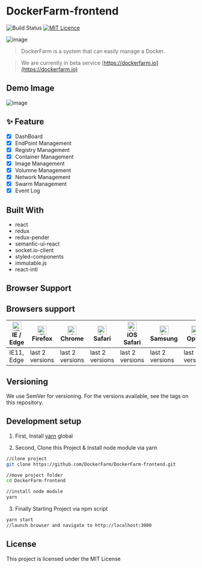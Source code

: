 # DockerFarm-frontend

![Build Status](https://jenkins.dockerfarm.io/buildStatus/icon?job=DockerFarm-frontend/master)
[![MIT Licence](https://badges.frapsoft.com/os/mit/mit.svg?v=103)](https://opensource.org/licenses/mit-license.php)

![image](https://user-images.githubusercontent.com/2585676/45164345-3824ac00-b22d-11e8-8582-f401e7b9dca8.png)

> DockerFarm is a system that can easily manage a Docker.

> We are currently in beta service
[https://dockerfarm.io](https://dockerfarm.io)

## Demo Image
![image](https://user-images.githubusercontent.com/2585676/47604376-f3024680-da33-11e8-8ea5-7dcae9eee3cb.png)


## ✨ Feature

- [x] DashBoard
- [x] EndPoint Management
- [x] Registry Management
- [x] Container Management
- [x] Image Management
- [x] Volumne Management
- [x] Network Management
- [x] Swarm Management
- [x] Event Log

## Built With

* react
* redux
* redux-pender
* semantic-ui-react
* socket.io-client
* styled-components
* immutable.js
* react-intl

## Browser Support

## Browsers support

| [<img src="https://raw.githubusercontent.com/alrra/browser-logos/master/src/edge/edge_48x48.png" alt="IE / Edge" width="24px" height="24px" />](http://godban.github.io/browsers-support-badges/)</br>IE / Edge | [<img src="https://raw.githubusercontent.com/alrra/browser-logos/master/src/firefox/firefox_48x48.png" alt="Firefox" width="24px" height="24px" />](http://godban.github.io/browsers-support-badges/)</br>Firefox | [<img src="https://raw.githubusercontent.com/alrra/browser-logos/master/src/chrome/chrome_48x48.png" alt="Chrome" width="24px" height="24px" />](http://godban.github.io/browsers-support-badges/)</br>Chrome | [<img src="https://raw.githubusercontent.com/alrra/browser-logos/master/src/safari/safari_48x48.png" alt="Safari" width="24px" height="24px" />](http://godban.github.io/browsers-support-badges/)</br>Safari | [<img src="https://raw.githubusercontent.com/alrra/browser-logos/master/src/safari-ios/safari-ios_48x48.png" alt="iOS Safari" width="24px" height="24px" />](http://godban.github.io/browsers-support-badges/)</br>iOS Safari | [<img src="https://raw.githubusercontent.com/alrra/browser-logos/master/src/samsung-internet/samsung-internet_48x48.png" alt="Samsung" width="24px" height="24px" />](http://godban.github.io/browsers-support-badges/)</br>Samsung | [<img src="https://raw.githubusercontent.com/alrra/browser-logos/master/src/opera/opera_48x48.png" alt="Opera" width="24px" height="24px" />](http://godban.github.io/browsers-support-badges/)</br>Opera |
| --------- | --------- | --------- | --------- | --------- | --------- | --------- |
| IE11, Edge| last 2 versions| last 2 versions| last 2 versions| last 2 versions| last 2 versions| last 2 versions

## Versioning
We use SemVer for versioning. For the versions available, see the tags on this repository.

## Development setup
1. First, Install [yarn](https://yarnpkg.com/en/) global


2. Second, Clone this Project & Install node module via yarn

```sh
//clone project
git clone https://github.com/DockerFarm/DockerFarm-frontend.git

//move project folder
cd DockerFarm-frontend

//install node module
yarn
```

3. Finally Starting Project via npm script

```sh
yarn start
//launch browser and navigate to http://localhost:3000
```

## License

This project is licensed under the MIT License
